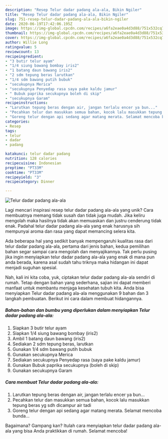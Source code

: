 ```yaml
---
description: "Resep Telur dadar padang ala-ala, Bikin Ngiler"
title: "Resep Telur dadar padang ala-ala, Bikin Ngiler"
slug: 751-resep-telur-dadar-padang-ala-ala-bikin-ngiler
date: 2020-06-19T17:42:06.195Z
image: https://img-global.cpcdn.com/recipes/a6fa2eae0a4d3d88/751x532cq70/telur-dadar-padang-ala-ala-foto-resep-utama.jpg
thumbnail: https://img-global.cpcdn.com/recipes/a6fa2eae0a4d3d88/751x532cq70/telur-dadar-padang-ala-ala-foto-resep-utama.jpg
cover: https://img-global.cpcdn.com/recipes/a6fa2eae0a4d3d88/751x532cq70/telur-dadar-padang-ala-ala-foto-resep-utama.jpg
author: Willie Long
ratingvalue: 5
reviewcount: 13
recipeingredient:
- "3 butir telur ayam"
- "1/4 siung bawang bombay iris2"
- "1 batang daun bawang iris2"
- "2 sdm tepung beras larutkan"
- "1/4 sdm bawang putih bubuk"
- "secukupnya Merica"
- "secukupnya Penyedap rasa saya pake kaldu jamur"
- " Bubuk paprika secukupnya boleh di skip"
- "secukupnya Garam"
recipeinstructions:
- "Larutkan tepung beras dengan air, jangan terlalu encer ya bun..."
- "Pecahkan telur dan masukkan semua bahan, kocok lalu masukkan tepung beras yg sdh dicampur air tadi"
- "Goreng telur dengan api sedang agar matang merata. Selamat mencoba bunda..."
categories:
- Resep
tags:
- telur
- dadar
- padang

katakunci: telur dadar padang 
nutrition: 128 calories
recipecuisine: Indonesian
preptime: "PT33M"
cooktime: "PT33M"
recipeyield: "3"
recipecategory: Dinner

---
```



![Telur dadar padang ala-ala](https://img-global.cpcdn.com/recipes/a6fa2eae0a4d3d88/751x532cq70/telur-dadar-padang-ala-ala-foto-resep-utama.jpg)

Lagi mencari inspirasi resep telur dadar padang ala-ala yang unik? Cara membuatnya memang tidak susah dan tidak juga mudah. Jika keliru mengolah maka hasilnya tidak akan memuaskan dan justru cenderung tidak enak. Padahal telur dadar padang ala-ala yang enak harusnya sih mempunyai aroma dan rasa yang dapat memancing selera kita.



Ada beberapa hal yang sedikit banyak mempengaruhi kualitas rasa dari telur dadar padang ala-ala, pertama dari jenis bahan, kedua pemilihan bahan segar sampai cara mengolah dan menyajikannya. Tak perlu pusing jika ingin menyiapkan telur dadar padang ala-ala yang enak di mana pun anda berada, karena asal sudah tahu triknya maka hidangan ini dapat menjadi suguhan spesial.


Nah, kali ini kita coba, yuk, ciptakan telur dadar padang ala-ala sendiri di rumah. Tetap dengan bahan yang sederhana, sajian ini dapat memberi manfaat untuk membantu menjaga kesehatan tubuh kita. Anda bisa menyiapkan Telur dadar padang ala-ala menggunakan 9 bahan dan 3 langkah pembuatan. Berikut ini cara dalam membuat hidangannya.

<!--inarticleads1-->

##### Bahan-bahan dan bumbu yang diperlukan dalam menyiapkan Telur dadar padang ala-ala:

1. Siapkan 3 butir telur ayam
1. Siapkan 1/4 siung bawang bombay (iris2)
1. Ambil 1 batang daun bawang (iris2)
1. Sediakan 2 sdm tepung beras, larutkan
1. Gunakan 1/4 sdm bawang putih bubuk
1. Gunakan secukupnya Merica
1. Sediakan secukupnya Penyedap rasa (saya pake kaldu jamur)
1. Gunakan  Bubuk paprika secukupnya (boleh di skip)
1. Gunakan secukupnya Garam




<!--inarticleads2-->

##### Cara membuat Telur dadar padang ala-ala:

1. Larutkan tepung beras dengan air, jangan terlalu encer ya bun...
1. Pecahkan telur dan masukkan semua bahan, kocok lalu masukkan tepung beras yg sdh dicampur air tadi
1. Goreng telur dengan api sedang agar matang merata. Selamat mencoba bunda...




Bagaimana? Gampang kan? Itulah cara menyiapkan telur dadar padang ala-ala yang bisa Anda praktikkan di rumah. Selamat mencoba!
